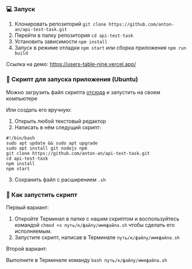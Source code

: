 ### 💻 Запуск

1. Клонировать репозиторий `git clone https://github.com/anton-an/api-test-task.git`
2. Перейти в папку репозитория `cd api-test-task`
3. Установить зависимости `npm install`
4. Запуск в режиме отладки `npm start` или сборка приложения `npm run build`

Cсылка на демо: https://users-table-nine.vercel.app/

### 📝 Скрипт для запуска приложения (Ubuntu)

Можно загрузить файл скрипта [отсюда](https://gist.github.com/anton-an/88ac8fd196e7f55425b3bf1ec03e0a01) и запустить на своем компьютере

Или создать его вручную:

1. Открыть любой текстовый редактор
2. Написать в нём следущий скрипт:

```
#!/bin/bash
sudo apt update && sudo apt upgrade
sudo apt install git nodejs npm
git clone https://github.com/anton-an/api-test-task.git
cd api-test-task
npm install
npm start
```

3. Сохранить файл с расширением `.sh`

### 📝 Как запустить скрипт

Первый вариант:

1. Откройте Терминал в папке с нашим скриптом и воспользуйтесь командой `chmod +x путь/к/файлу/имяфайла.sh` чтобы сделать его исполняемым.
2. Запустите скрипт, написав в Терминале `путь/к/файлу/имяфайла.sh`

Второй вариант:

Выполните в Терминале команду `bash путь/к/файлу/имяфайла.sh`
